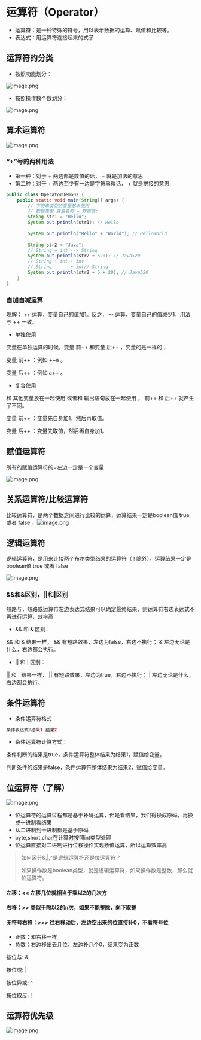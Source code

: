 # 运算符（Operator）

-   运算符：是一种特殊的符号，用以表示数据的运算、赋值和比较等。
-   表达式：用运算符连接起来的式子

## 运算符的分类

-   按照功能划分：

![image.png](_images/1599100413549-604bb62e-1517-4527-bdaa-03f0043d0515.png)

-   按照操作数个数划分：

![image.png](_images/1599100420680-114cb680-7af5-404c-876a-b3ca9ad404df.png)



## 算术运算符

![image.png](_images/1599100434798-0cb69774-eb1f-4a38-9951-f932570a7615.png)

###  “+”号的两种用法

-   第一种：对于 + 两边都是数值的话， + 就是加法的意思
-   第二种：对于 + 两边至少有一边是字符串得话， + 就是拼接的意思

```java
public class OperatorDemo02 {
    public static void main(String[] args) {
        // 字符串类型的变量基本使用
        // 数据类型 变量名称 = 数据值;
        String str1 = "Hello";
        System.out.println(str1); // Hello
        
        System.out.println("Hello" + "World"); // HelloWorld
        
        String str2 = "Java";
        // String + int --> String
        System.out.println(str2 + 520); // Java520
        // String + int + int
        // String       + int// String
        System.out.println(str2 + 5 + 20); // Java520
    }
}
```

### 自加自减运算

理解： ++  运算，变量自己的值加1。反之， --  运算，变量自己的值减少1，用法与 ++  一致。

-   单独使用

变量在单独运算的时候，变量 前++ 和变量 后++ ，变量的是一样的；

变量 前++  ：例如 ++a  。

变量 后++  ：例如 a++  。

-   复合使用

和 其他变量放在一起使用 或者和 输出语句放在一起使用 ， 前++ 和 后++ 就产生了不同。

变量 前++  ：变量先自身加1，然后再取值。

变量 后++  ：变量先取值，然后再自身加1。



## 赋值运算符

所有的赋值运算符的=左边一定是一个变量

![image.png](_images/1599100558281-e2659a16-f149-4db0-bcdc-a8b951c3bd77.png)



## 关系运算符/比较运算符

比较运算符，是两个数据之间进行比较的运算，运算结果一定是boolean值 true 或者 false  。![image.png](_images/1599100583022-8dcf4af5-9b55-49fc-9aeb-6c00b9cf513f.png)



## 逻辑运算符

逻辑运算符，是用来连接两个布尔类型结果的运算符（ ! 除外），运算结果一定是boolean值 true 或者 false

![image.png](_images/1599100602899-fa7a07ac-3d06-4d42-a31d-237b365fd98f.png)

###  &&和&区别，||和|区别

短路与，短路或运算符左边表达式结果可以确定最终结果，则运算符右边表达式不再进行运算，效率高

-   && 和 & 区别：

&& 和 & 结果一样， && 有短路效果，左边为false，右边不执行； & 左边无论是什么，右边都会执行。

-   || 和 | 区别：

|| 和 | 结果一样， || 有短路效果，左边为true，右边不执行； | 左边无论是什么，右边都会执行。



## 条件运算符

-   条件运算符格式：

```java
条件表达式?结果1:结果2
```

-   条件运算符计算方式：

条件判断的结果是true，条件运算符整体结果为结果1，赋值给变量。

判断条件的结果是false，条件运算符整体结果为结果2，赋值给变量。



## 位运算符（了解）

![image.png](_images/1599100719780-207e5855-c9f8-4486-8708-86aa5e24b97d.png)

-   位运算符的运算过程都是基于补码运算，但是看结果，我们得换成原码，再换成十进制看结果
-   从二进制到十进制都是基于原码
-   byte,short,char在计算时按照int类型处理
-   位运算直接对二进制进行位移操作实现数值运算，所以运算效率高

>   如何区分&,|,^是逻辑运算符还是位运算符？
>
>   如果操作数是boolean类型，就是逻辑运算符，如果操作数是整数，那么就位运算符。

#### 左移：<<  左移几位就相当于乘以2的几次方

#### 右移：>>  类似于除以2的n次，如果不能整除，向下取整

#### 无符号右移：>>>  往右移动后，左边空出来的位直接补0，不看符号位

-   正数：和右移一样
-   负数：右边移出去几位，左边补几个0，结果变为正数

按位与: &

按位或: |

按位异或: ^

按位取反: !



## 运算符优先级

![image.png](_images/1599100937235-91893127-a85b-4ff4-91c2-eb58e1831f0b.png)